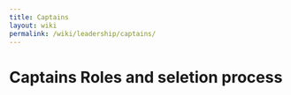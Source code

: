```yaml
---
title: Captains
layout: wiki
permalink: /wiki/leadership/captains/
---
```



# Captains Roles and seletion process
